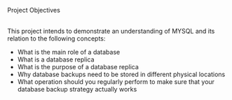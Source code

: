 Project Objectives<br><br>

This project intends to demonstrate an understanding of MYSQL and its relation to the following concepts:<br>
* What is the main role of a database<br>
* What is a database replica<br>
* What is the purpose of a database replica<br>
* Why database backups need to be stored in different physical locations<br>
* What operation should you regularly perform to make sure that your database backup strategy actually works

